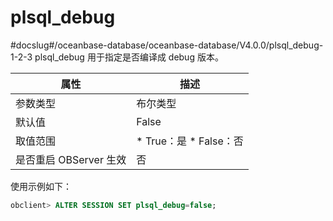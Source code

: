 plsql_debug 
================================
#docslug#/oceanbase-database/oceanbase-database/V4.0.0/plsql_debug-1-2-3
plsql_debug 用于指定是否编译成 debug 版本。


|        属性        |                                                     描述                                                     |
|------------------|------------------------------------------------------------------------------------------------------------|
| 参数类型             | 布尔类型                                                                                                       |
| 默认值              | False                                                                                                      |
| 取值范围             | * True：是   * False：否    |
| 是否重启 OBServer 生效 | 否                                                                                                          |



使用示例如下：

```sql
obclient> ALTER SESSION SET plsql_debug=false;
```


